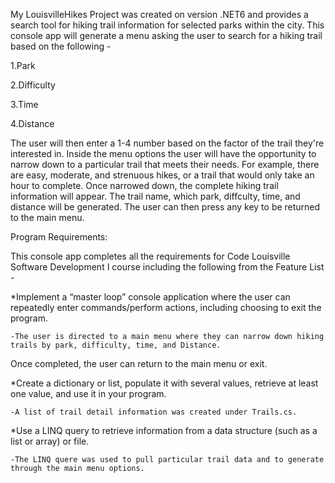 My LouisvilleHikes Project was created on version .NET6 and provides a search tool for hiking trail information for selected parks within the city.  This console app will generate a menu asking the user to search for a hiking trail based on the following - 

1.Park

2.Difficulty

3.Time 

4.Distance

The user will then enter a 1-4 number based on the factor of the trail they're interested in.  Inside the menu options the user will have the opportunity to narrow down to a particular trail that meets their needs.  For example, there are easy, moderate, and strenuous hikes, or a trail that would only take an hour to complete.  Once narrowed down, the complete hiking trail information will appear.  The trail name, which park, diffculty, time, and distance will be generated. The user can then press any key to be returned to the main menu. 

Program Requirements: 

This console app completes all the requirements for Code Louisville Software Development I course including the following from the Feature List - 

*Implement a “master loop” console application where the user can repeatedly enter commands/perform actions, including choosing to exit the program.

	-The user is directed to a main menu where they can narrow down hiking trails by park, difficulty, time, and Distance.  
Once completed, the user can return to the main menu or exit. 

*Create a dictionary or list, populate it with several values, retrieve at least one value, and use it in your program.

	-A list of trail detail information was created under Trails.cs.

*Use a LINQ query to retrieve information from a data structure (such as a list or array) or file.

	-The LINQ quere was used to pull particular trail data and to generate through the main menu options. 
